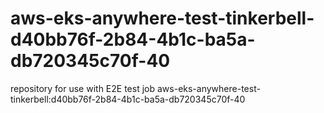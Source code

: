 # aws-eks-anywhere-test-tinkerbell-d40bb76f-2b84-4b1c-ba5a-db720345c70f-40
repository for use with E2E test job aws-eks-anywhere-test-tinkerbell:d40bb76f-2b84-4b1c-ba5a-db720345c70f-40
